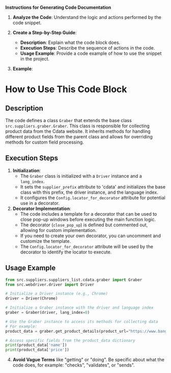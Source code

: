 **Instructions for Generating Code Documentation**

1. **Analyze the Code**: Understand the logic and actions performed by the code snippet.

2. **Create a Step-by-Step Guide**:
    - **Description**: Explain what the code block does.
    - **Execution Steps**: Describe the sequence of actions in the code.
    - **Usage Example**: Provide a code example of how to use the snippet in the project.

3. **Example**:

How to Use This Code Block
=========================================================================================

Description
-------------------------
The code defines a class `Graber` that extends the base class `src.suppliers.graber.Graber`. This class is responsible for collecting product data from the Cdata website. It inherits methods for handling different product fields from the parent class and allows for overriding methods for custom field processing.

Execution Steps
-------------------------
1. **Initialization**:
    - The `Graber` class is initialized with a `Driver` instance and a `lang_index`. 
    - It sets the `supplier_prefix` attribute to 'cdata' and initializes the base class with this prefix, the driver instance, and the language index.
    - It configures the `Config.locator_for_decorator` attribute for potential use in a decorator.
2. **Decorator Implementation**:
    - The code includes a template for a decorator that can be used to close pop-up windows before executing the main function logic.
    - The decorator (`close_pop_up`) is defined but commented out, allowing for custom implementation.
    - If you need to create your own decorator, you can uncomment and customize the template.
    - The `Config.locator_for_decorator` attribute will be used by the decorator to identify the locator to execute.

Usage Example
-------------------------

```python
from src.suppliers.suppliers_list.cdata.graber import Graber
from src.webdriver.driver import Driver

# Initialize a Driver instance (e.g., Chrome)
driver = Driver(Chrome)

# Initialize a Graber instance with the driver and language index
graber = Graber(driver, lang_index=0)

# Use the Graber instance to access its methods for collecting data
# For example:
product_data = graber.get_product_details(product_url="https://www.bangood.com/product/example-product-url")

# Access specific fields from the product_data dictionary
print(product_data['name'])
print(product_data['price'])
```

4. **Avoid Vague Terms** like "getting" or "doing". Be specific about what the code does, for example: "checks", "validates", or "sends".